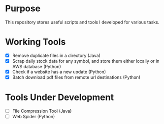 # Purpose
This repository stores useful scripts and tools I developed for various tasks.

# Working Tools
- [x] Remove duplicate files in a directory (Java)
- [x] Scrap daily stock data for any symbol, and store them either locally or in AWS database (Python)
- [x] Check if a website has a new update (Python)
- [x] Batch download pdf files from remote url destinations (Python)

# Tools Under Development
- [ ] File Compression Tool (Java)
- [ ] Web Spider (Python)